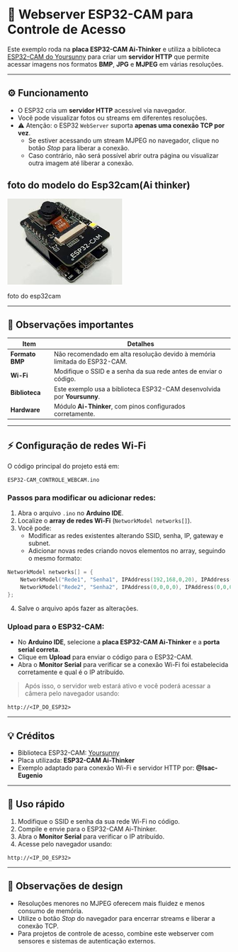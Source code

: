 # 📸 Webserver ESP32-CAM para Controle de Acesso

Este exemplo roda na **placa ESP32-CAM Ai-Thinker** e utiliza a biblioteca [ESP32-CAM do Yoursunny](https://github.com/Yoursunny/esp32cam) para criar um **servidor HTTP** que permite acessar imagens nos formatos **BMP**, **JPG** e **MJPEG** em várias resoluções.

---

## ⚙️ Funcionamento

- O ESP32 cria um **servidor HTTP** acessível via navegador.
- Você pode visualizar fotos ou streams em diferentes resoluções.
- ⚠️ Atenção: o ESP32 `WebServer` suporta **apenas uma conexão TCP por vez**.
  - Se estiver acessando um stream MJPEG no navegador, clique no botão *Stop* para liberar a conexão.
  - Caso contrário, não será possível abrir outra página ou visualizar outra imagem até liberar a conexão.


## foto do modelo do Esp32cam(Ai thinker)


![ESP32-CAM Ai-Thinker](./imagem.jpeg)

foto do esp32cam

---

## 📝 Observações importantes

| Item | Detalhes |
|------|----------|
| **Formato BMP** | Não recomendado em alta resolução devido à memória limitada do ESP32-CAM. |
| **Wi-Fi** | Modifique o SSID e a senha da sua rede antes de enviar o código. |
| **Biblioteca** | Este exemplo usa a biblioteca ESP32-CAM desenvolvida por **Yoursunny**. |
| **Hardware** | Módulo **Ai-Thinker**, com pinos configurados corretamente. |

---

## ⚡ Configuração de redes Wi-Fi

O código principal do projeto está em:  

```
ESP32-CAM_CONTROLE_WEBCAM.ino
````

### Passos para modificar ou adicionar redes:

1. Abra o arquivo `.ino` no **Arduino IDE**.  
2. Localize o **array de redes Wi-Fi** (`NetworkModel networks[]`).  
3. Você pode:
   - Modificar as redes existentes alterando SSID, senha, IP, gateway e subnet.  
   - Adicionar novas redes criando novos elementos no array, seguindo o mesmo formato:

```cpp
NetworkModel networks[] = {
    NetworkModel("Rede1", "Senha1", IPAddress(192,168,0,20), IPAddress(192,168,0,1), IPAddress(255,255,255,0)),
    NetworkModel("Rede2", "Senha2", IPAddress(0,0,0,0), IPAddress(0,0,0,0), IPAddress(0,0,0,0)) // sem IP fixo (DHCP)
};
````

4. Salve o arquivo após fazer as alterações.

### Upload para o ESP32-CAM:

* No **Arduino IDE**, selecione a **placa ESP32-CAM Ai-Thinker** e a **porta serial correta**.
* Clique em **Upload** para enviar o código para o ESP32-CAM.
* Abra o **Monitor Serial** para verificar se a conexão Wi-Fi foi estabelecida corretamente e qual é o IP atribuído.

> Após isso, o servidor web estará ativo e você poderá acessar a câmera pelo navegador usando:

```
http://<IP_DO_ESP32>
```

---

## 💡 Créditos

* Biblioteca ESP32-CAM: [Yoursunny](https://github.com/Yoursunny/esp32cam)
* Placa utilizada: **ESP32-CAM Ai-Thinker**
* Exemplo adaptado para conexão Wi-Fi e servidor HTTP por: **@Isac-Eugenio**

---

## 🚀 Uso rápido

1. Modifique o SSID e senha da sua rede Wi-Fi no código.
2. Compile e envie para o ESP32-CAM Ai-Thinker.
3. Abra o **Monitor Serial** para verificar o IP atribuído.
4. Acesse pelo navegador usando:

```
http://<IP_DO_ESP32>
```

---

## 🎨 Observações de design

* Resoluções menores no MJPEG oferecem mais fluidez e menos consumo de memória.
* Utilize o botão *Stop* do navegador para encerrar streams e liberar a conexão TCP.
* Para projetos de controle de acesso, combine este webserver com sensores e sistemas de autenticação externos.
